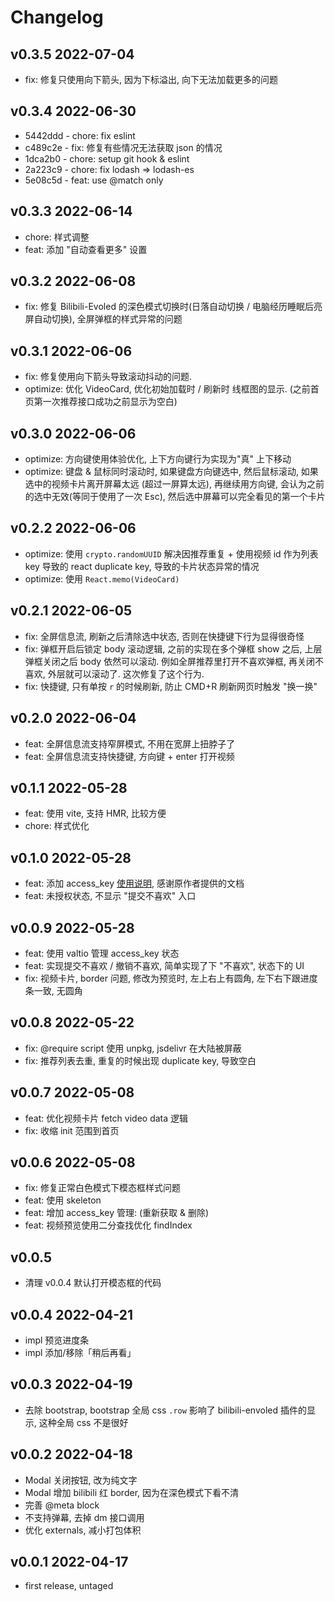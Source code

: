 # Changelog

## v0.3.5 2022-07-04

- fix: 修复只使用向下箭头, 因为下标溢出, 向下无法加载更多的问题

## v0.3.4 2022-06-30

- 5442ddd - chore: fix eslint
- c489c2e - fix: 修复有些情况无法获取 json 的情况
- 1dca2b0 - chore: setup git hook & eslint
- 2a223c9 - chore: fix lodash => lodash-es
- 5e08c5d - feat: use @match only

## v0.3.3 2022-06-14

- chore: 样式调整
- feat: 添加 "自动查看更多" 设置

## v0.3.2 2022-06-08

- fix: 修复 Bilibili-Evoled 的深色模式切换时(日落自动切换 / 电脑经历睡眠后亮屏自动切换), 全屏弹框的样式异常的问题

## v0.3.1 2022-06-06

- fix: 修复使用向下箭头导致滚动抖动的问题.
- optimize: 优化 VideoCard, 优化初始加载时 / 刷新时 线框图的显示. (之前首页第一次推荐接口成功之前显示为空白)

## v0.3.0 2022-06-06

- optimize: 方向键使用体验优化, 上下方向键行为实现为"真" 上下移动
- optimize: 键盘 & 鼠标同时滚动时, 如果键盘方向键选中, 然后鼠标滚动, 如果选中的视频卡片离开屏幕太远 (超过一屏算太远),
  再继续用方向键, 会认为之前的选中无效(等同于使用了一次 Esc), 然后选中屏幕可以完全看见的第一个卡片

## v0.2.2 2022-06-06

- optimize: 使用 `crypto.randomUUID` 解决因推荐重复 + 使用视频 id 作为列表 key 导致的 react duplicate key, 导致的卡片状态异常的情况
- optimize: 使用 `React.memo(VideoCard)`

## v0.2.1 2022-06-05

- fix: 全屏信息流, 刷新之后清除选中状态, 否则在快捷键下行为显得很奇怪
- fix: 弹框开启后锁定 body 滚动逻辑, 之前的实现在多个弹框 show 之后, 上层弹框关闭之后 body 依然可以滚动.
  例如全屏推荐里打开不喜欢弹框, 再关闭不喜欢, 外层就可以滚动了. 这次修复了这个行为.
- fix: 快捷键, 只有单按 `r` 的时候刷新, 防止 CMD+R 刷新网页时触发 "换一换"

## v0.2.0 2022-06-04

- feat: 全屏信息流支持窄屏模式, 不用在宽屏上扭脖子了
- feat: 全屏信息流支持快捷键, 方向键 + enter 打开视频

## v0.1.1 2022-05-28

- feat: 使用 vite, 支持 HMR, 比较方便
- chore: 样式优化

## v0.1.0 2022-05-28

- feat: 添加 access_key [使用说明](https://github.com/indefined/UserScripts/tree/master/bilibiliHome#%E6%8E%88%E6%9D%83%E8%AF%B4%E6%98%8E), 感谢原作者提供的文档
- feat: 未授权状态, 不显示 "提交不喜欢" 入口

## v0.0.9 2022-05-28

- feat: 使用 valtio 管理 access_key 状态
- feat: 实现提交不喜欢 / 撤销不喜欢, 简单实现了下 "不喜欢", 状态下的 UI
- fix: 视频卡片, border 问题, 修改为预览时, 左上右上有圆角, 左下右下跟进度条一致, 无圆角

## v0.0.8 2022-05-22

- fix: @require script 使用 unpkg, jsdelivr 在大陆被屏蔽
- fix: 推荐列表去重, 重复的时候出现 duplicate key, 导致空白

## v0.0.7 2022-05-08

- feat: 优化视频卡片 fetch video data 逻辑
- fix: 收缩 init 范围到首页

## v0.0.6 2022-05-08

- fix: 修复正常白色模式下模态框样式问题
- feat: 使用 skeleton
- feat: 增加 access_key 管理: (重新获取 & 删除)
- feat: 视频预览使用二分查找优化 findIndex

## v0.0.5

- 清理 v0.0.4 默认打开模态框的代码

## v0.0.4 2022-04-21

- impl 预览进度条
- impl 添加/移除「稍后再看」

## v0.0.3 2022-04-19

- 去除 bootstrap, bootstrap 全局 css `.row` 影响了 bilibili-envoled 插件的显示, 这种全局 css 不是很好

## v0.0.2 2022-04-18

- Modal 关闭按钮, 改为纯文字
- Modal 增加 bilibili 红 border, 因为在深色模式下看不清
- 完善 @meta block
- 不支持弹幕, 去掉 dm 接口调用
- 优化 externals, 减小打包体积

## v0.0.1 2022-04-17

- first release, untaged
